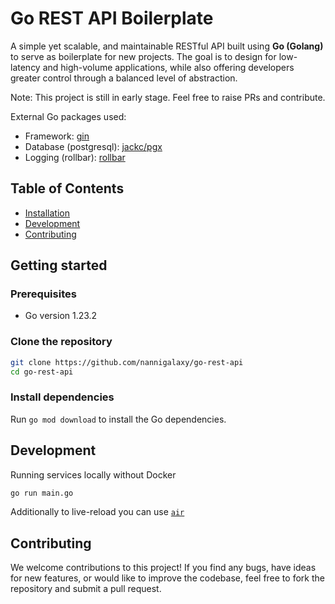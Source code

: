 # Go REST API Boilerplate

A simple yet scalable, and maintainable RESTful API built using **Go (Golang)** to serve as boilerplate for new projects. The goal is to design for low-latency and high-volume applications, while also offering developers greater control through a balanced level of abstraction.

Note: This project is still in early stage. Feel free to raise PRs and contribute. 

External Go packages used:  
- Framework: [gin](https://github.com/gin-gonic/gin)
- Database (postgresql): [jackc/pgx](https://github.com/jackc/pgx)
- Logging (rollbar): [rollbar](https://github.com/rollbar/rollbar-go)

## Table of Contents

- [Installation](#installation)
- [Development](#development)
- [Contributing](#contributing)


## Getting started

### Prerequisites

- Go version 1.23.2

### Clone the repository

```bash
git clone https://github.com/nannigalaxy/go-rest-api
cd go-rest-api
```
### Install dependencies
Run `go mod download` to install the Go dependencies.

## Development
Running services locally without Docker
```bash
go run main.go
```

Additionally to live-reload you can use [`air`](https://github.com/air-verse/air)

## Contributing
We welcome contributions to this project! If you find any bugs, have ideas for new features, or would like to improve the codebase, feel free to fork the repository and submit a pull request.